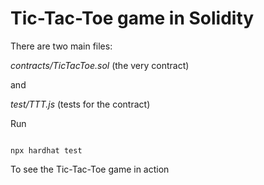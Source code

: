 # Tic-Tac-Toe game in Solidity

There are two main files: 

*contracts/TicTacToe.sol* (the very contract)

and 

*test/TTT.js* (tests for the contract)

Run 

```shell

npx hardhat test
```
To see the Tic-Tac-Toe game in action
